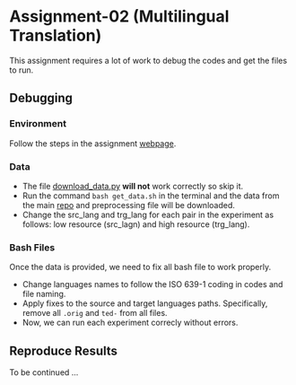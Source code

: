 # Assignment-02 (Multilingual Translation)

This assignment requires a lot of work to debug the codes and get the files to run.

## Debugging

### Environment
Follow the steps in the assignment [webpage](http://phontron.com/class/multiling2022/assignment2.html).

### Data
* The file [download_data.py](./download_data.py) **will not** work correctly so skip it.
* Run the command `bash get_data.sh` in the terminal and the data from the main [repo](https://github.com/neulab/word-embeddings-for-nmt) and preprocessing file will be downloaded.
* Change the src_lang and trg_lang for each pair in the experiment as follows: low resource (src_lagn) and high resource (trg_lang).

### Bash Files
Once the data is provided, we need to fix all bash file to work properly.
* Change languages names to follow the ISO 639-1 coding in codes and file naming.
* Apply fixes to the source and target languages paths. Specifically, remove all `.orig` and `ted-` from all files.
* Now, we can run each experiment correcly without errors.


## Reproduce Results
To be continued ...
